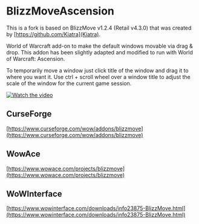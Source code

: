 # BlizzMoveAscension
This is a fork is based on BlizzMove v1.2.4 (Retail v4.3.0) that was created by [https://github.com/Kiatra](Kiatra).

World of Warcraft add-on to make the default windows movable via drag & drop.
This addon has been slightly adapted and modified to run with World of Warcraft: Ascension.

To temporarily move a window just click title of the window and drag it to where you want it.
Use ctrl + scroll wheel over a window title to adjust the scale of the window for the current game session.

[![Watch the video](https://img.youtube.com/vi/jPcpkQjCTZU/hqdefault.jpg)](https://youtu.be/jPcpkQjCTZU)

## CurseForge
[https://www.curseforge.com/wow/addons/blizzmove](https://www.curseforge.com/wow/addons/blizzmove)

## WowAce
[https://www.wowace.com/projects/blizzmove](https://www.wowace.com/projects/blizzmove)

## WoWInterface
[https://www.wowinterface.com/downloads/info23875-BlizzMove.html](https://www.wowinterface.com/downloads/info23875-BlizzMove.html)